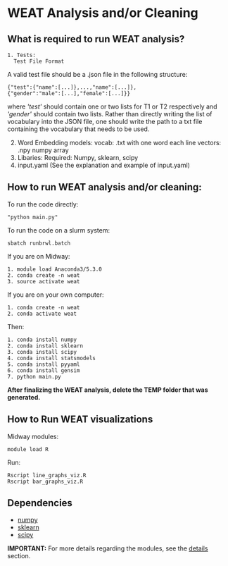 # WEAT Analysis and/or Cleaning

## What is required to run WEAT analysis?
  ```
1. Tests:
	Test File Format
  ```
A valid test file should be a .json file in the following structure:
  ```
{"test":{"name":[...]},...,"name":[...]},
{"gender":"male":[...],"female":[...]}}
  ```
where *'test'* should contain one or two lists for T1 or T2 respectively and *'gender'* should contain two lists. Rather than directly writing the list of vocabulary into the JSON file, one should write the path to a txt file containing the vocabulary that needs to be used.

2. Word Embedding models:
			vocab: .txt with one word each line
			vectors: .npy numpy array
3. Libaries:
			Required: Numpy, sklearn, scipy
4. input.yaml (See the explanation and example of input.yaml)


## How to run WEAT analysis and/or cleaning:

To run the code directly:
  ```
  "python main.py"
  ```
  
To run the code on a slurm system:
  ```	
  sbatch runbrwl.batch
  ```
  
If you are on Midway:
  ```
  1. module load Anaconda3/5.3.0
  2. conda create -n weat
  3. source activate weat
  ```	
  
If you are on your own computer:
  ```
  1. conda create -n weat
  2. conda activate weat
  ```
  
Then:
  ```
  1. conda install numpy
  2. conda install sklearn
  3. conda install scipy
  4. conda install statsmodels
  5. conda install pyyaml
  6. conda install gensim
  7. python main.py
  ```

**After finalizing the WEAT analysis, delete the TEMP folder that was generated.**

## How to Run WEAT visualizations

Midway modules:
  ```
  module load R
  ```  

Run:
  ```
  Rscript line_graphs_viz.R
  Rscript bar_graphs_viz.R
  ```	

## Dependencies
- [numpy](https://numpy.org/)
- [sklearn](https://scikit-learn.org/)
- [scipy](https://www.scipy.org)

**IMPORTANT:** For more details regarding the modules, see the [details](https://github.com/miielab/miienlp/blob/main/documentation/developer_documentation/weat.md) section.
